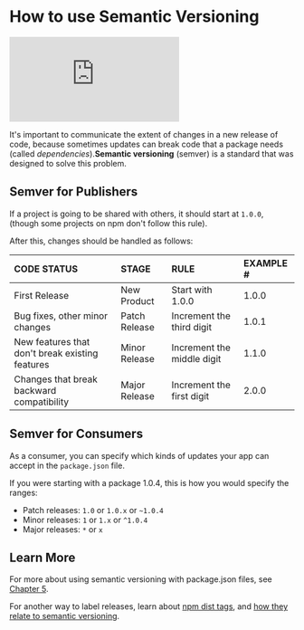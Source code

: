 <!--
title: 13 - How to use semantic versioning
featured: true
-->

# How to use Semantic Versioning

<iframe src="https://www.youtube.com/embed/kK4Meix58R4" frameborder="0" allowfullscreen></iframe>

It's important to communicate the extent of changes in a new release of code, because sometimes updates can break code that a package needs (called *dependencies*).**Semantic versioning** (semver) is a standard that was designed to solve this problem.

## Semver for Publishers

If a project is going to be shared with others, it should start at `1.0.0`, (though some projects on npm don't follow this rule).

After this, changes should be handled as follows:

| CODE STATUS  | STAGE | RULE | EXAMPLE # |
| :----------- | :---- | :--- | :-------- |
| First Release | New Product | Start with 1.0.0 | 1.0.0 |
| Bug fixes, other minor changes | Patch Release | Increment the third digit | 1.0.1 |
| New features that don't break existing features | Minor Release | Increment the middle digit | 1.1.0 |
| Changes that break backward compatibility | Major Release | Increment the first digit | 2.0.0 |

## Semver for Consumers

As a consumer, you can specify which kinds of updates your app can accept in the `package.json` file.

If you were starting with a package 1.0.4, this is how you would specify the ranges:

* Patch releases: `1.0` or `1.0.x` or `~1.0.4`
* Minor releases: `1` or `1.x` or `^1.0.4`
* Major releases: `*` or `x`

## Learn More

For more about using semantic versioning with package.json files, see [Chapter 5](https://docs.npmjs.com/getting-started/using-a-package.json#specifying-packages).

For another way to label releases, learn about [npm dist tags](https://docs.npmjs.com/cli/dist-tag), and [how they relate to semantic versioning](https://docs.npmjs.com/getting-started/using-tags).
